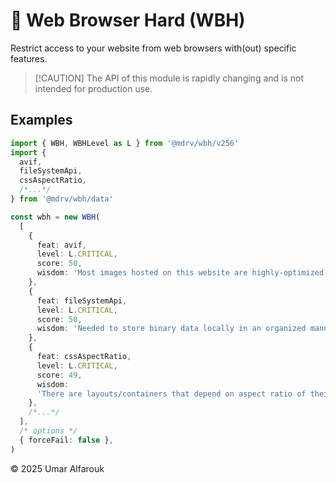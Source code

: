 # 🔨 Web Browser Hard (WBH)

Restrict access to your website from web browsers with(out) specific features.

>   [!CAUTION]
>   The API of this module is rapidly changing and is not intended for production use.

## Examples

```ts
import { WBH, WBHLevel as L } from '@mdrv/wbh/v256'
import {
  avif,
  fileSystemApi,
  cssAspectRatio,
  /*...*/
} from '@mdrv/wbh/data'

const wbh = new WBH(
  [
    {
      feat: avif,
      level: L.CRITICAL,
      score: 50,
      wisdom: 'Most images hosted on this website are highly-optimized AVIF files.',
    },
    {
      feat: fileSystemApi,
      level: L.CRITICAL,
      score: 50,
      wisdom: 'Needed to store binary data locally in an organized manner.',
    },
    {
      feat: cssAspectRatio,
      level: L.CRITICAL,
      score: 49,
      wisdom:
      'There are layouts/containers that depend on aspect ratio of their surroundings.',
    },
    /*...*/
  ],
  /* options */
  { forceFail: false },
)
```

© 2025 Umar Alfarouk
